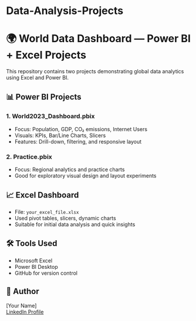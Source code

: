 # Data-Analysis-Projects
# 🌍 World Data Dashboard — Power BI + Excel Projects

This repository contains two projects demonstrating global data analytics using Excel and Power BI.

## 📊 Power BI Projects

### 1. World2023_Dashboard.pbix
- Focus: Population, GDP, CO₂ emissions, Internet Users
- Visuals: KPIs, Bar/Line Charts, Slicers
- Features: Drill-down, filtering, and responsive layout

### 2. Practice.pbix
- Focus: Regional analytics and practice charts
- Good for exploratory visual design and layout experiments

## 📈 Excel Dashboard
- File: `your_excel_file.xlsx`
- Used pivot tables, slicers, dynamic charts
- Suitable for initial data analysis and quick insights

## 🛠 Tools Used
- Microsoft Excel
- Power BI Desktop
- GitHub for version control

## 🔗 Author
[Your Name]  
[LinkedIn Profile](https://linkedin.com/in/yourname)
